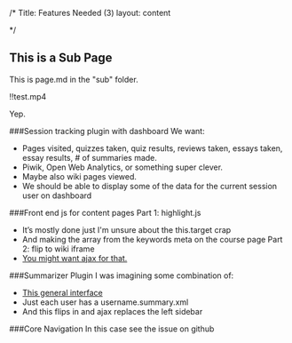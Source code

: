 /*
Title: Features Needed (3)
layout: content
 
*/

## This is a Sub Page

This is page.md in the "sub" folder.

!!test.mp4


Yep.

###Session tracking plugin with dashboard 
We want:
* 	Pages visited, quizzes taken, quiz results, reviews taken, essays taken, essay results, # of summaries made.
* 	Piwik, Open Web Analytics, or something super clever.
* 	Maybe also wiki pages viewed.
* 	We should be able to display some of the data for the current session user on dashboard

###Front end js for content pages
Part 1: highlight.js
* 	It’s mostly done just I'm unsure about the this.target crap
* 	And making the array from the keywords meta on the course page
Part 2: flip to wiki iframe
* 	[You might want ajax for that. ](http://stackoverflow.com/questions/13613027/ajax-not-working-with-jquery-flip-plugin)

###Summarizer Plugin
I was imagining some combination of:
 * [This general interface](http://demo.tutorialzine.com/2010/06/simple-ajax-commenting-system/demo.php)
 * Just each user has a username.summary.xml
 * And this flips in and ajax replaces the left sidebar

###Core Navigation
In this case see the issue on github
